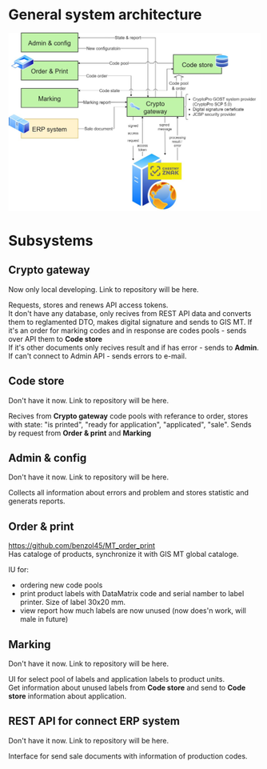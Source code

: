 # General system architecture 
![general](https://github.com/benzol45/MT_general/blob/main/v1.jpg)

# Subsystems 
## Crypto gateway 
Now only local developing. Link to repository will be here. 
 
Requests, stores and renews API access tokens.  
It don't have any database, only recives from REST API data and converts them to reglamented DTO, makes digital signature and sends to GIS MT. 
If it's an order for marking codes and in response are codes pools - sends over API them to **Code store**  
If it's other documents only recives result and if has error - sends to **Admin**. If can't connect to Admin API - sends errors to e-mail. 
 
## Code store
Don't have it now. Link to repository will be here. 

Recives from **Crypto gateway** code pools with referance to order, stores with state: "is printed", "ready for application", "applicated", "sale". Sends by request from **Order & print** and **Marking**  
 
## Admin & config  
Don't have it now. Link to repository will be here. 
 
Collects all information about errors and problem and stores statistic and generats reports.  
 
## Order & print  
https://github.com/benzol45/MT_order_print   
Has cataloge of products, synchronize it with GIS MT global cataloge.
 
IU for:
* ordering new code pools  
* print product labels with DataMatrix code and serial namber to label printer. Size of label 30x20 mm.  
* view report how much labels are now unused (now does'n work, will male in future)  

## Marking  
Don't have it now. Link to repository will be here. 

UI for select pool of labels and application labels to product units.  
Get information about unused labels from **Code store** and send to **Code store** information about application.  

## REST API for connect ERP system  
Don't have it now. Link to repository will be here. 

Interface for send sale documents with information of production codes.




  
 
